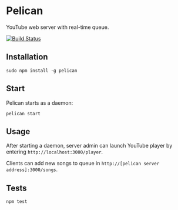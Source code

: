 # Pelican

YouTube web server with real-time queue.

[![Build Status](https://secure.travis-ci.org/fragphace/pelican.png?branch=master)](http://travis-ci.org/fragphace/pelican)

## Installation

	sudo npm install -g pelican

## Start

Pelican starts as a daemon:

	pelican start

## Usage

After starting a daemon, server admin can launch YouTube player by entering `http://localhost:3000/player`.

Clients can add new songs to queue in `http://[pelican server address]:3000/songs`.

## Tests

	npm test

